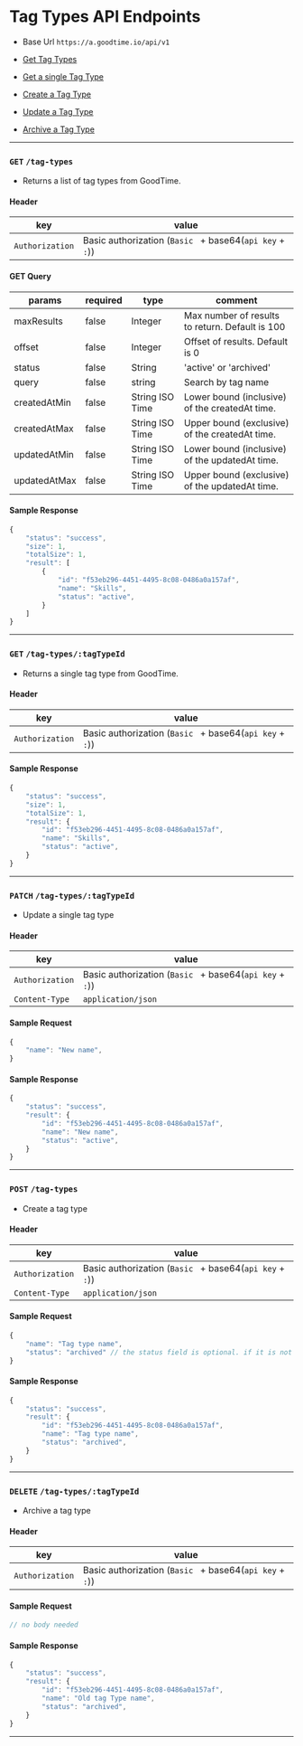 # Tag Types API Endpoints
* Base Url `https://a.goodtime.io/api/v1`

* [Get Tag Types](#get-tag-types)
* [Get a single Tag Type](#get-tag-typestagtypeid)
* [Create a Tag Type](#post-tag-types)
* [Update a Tag Type](#patch-tag-typestagtypeid)
* [Archive a Tag Type](#delete-tag-typestagtypeid)


---


### `GET` `/tag-types`
* Returns a list of tag types from GoodTime.

####  Header
key|value
---|---
`Authorization`| Basic authorization (`Basic ` + base64(`api key` + `:`))

#### GET Query
params | required | type | comment
---|---|---|---
maxResults | false | Integer | Max number of results to return. Default is 100
offset | false | Integer | Offset of results. Default is 0
status | false | String | 'active' or 'archived'
query | false | string | Search by tag name
createdAtMin | false | String ISO Time | Lower bound (inclusive) of the createdAt time.
createdAtMax | false | String ISO Time | Upper bound (exclusive) of the createdAt time.
updatedAtMin | false | String ISO Time | Lower bound (inclusive) of the updatedAt time.
updatedAtMax | false | String ISO Time | Upper bound (exclusive) of the updatedAt time.

#### Sample Response
```javascript
{
    "status": "success",
    "size": 1,
    "totalSize": 1,
    "result": [
        {
            "id": "f53eb296-4451-4495-8c08-0486a0a157af",
            "name": "Skills",
            "status": "active",
        }
    ]
}
```



---



### `GET` `/tag-types/:tagTypeId`
* Returns a single tag type from GoodTime.

####  Header
key|value
---|---
`Authorization`| Basic authorization (`Basic ` + base64(`api key` + `:`))

#### Sample Response
```javascript
{
    "status": "success",
    "size": 1,
    "totalSize": 1,
    "result": {
        "id": "f53eb296-4451-4495-8c08-0486a0a157af",
        "name": "Skills",
        "status": "active",
    }
}
```



---



### `PATCH` `/tag-types/:tagTypeId`
* Update a single tag type

####  Header
key|value
---|---
`Authorization`| Basic authorization (`Basic ` + base64(`api key` + `:`))
`Content-Type`| `application/json`

#### Sample Request
```javascript
{
    "name": "New name",
}
```


#### Sample Response
```javascript
{
    "status": "success",
    "result": {
        "id": "f53eb296-4451-4495-8c08-0486a0a157af",
        "name": "New name",
        "status": "active",
    }
}
```



---



### `POST` `/tag-types`
* Create a tag type

####  Header
key|value
---|---
`Authorization`| Basic authorization (`Basic ` + base64(`api key` + `:`))
`Content-Type`| `application/json`

#### Sample Request
```javascript
{
    "name": "Tag type name",
    "status": "archived" // the status field is optional. if it is not passed in the body, the default status is "active"
}
```


#### Sample Response
```javascript
{
    "status": "success",
    "result": {
        "id": "f53eb296-4451-4495-8c08-0486a0a157af",
        "name": "Tag type name",
        "status": "archived",
    }
}
```



---



### `DELETE` `/tag-types/:tagTypeId`
* Archive a tag type

####  Header
key|value
---|---
`Authorization`| Basic authorization (`Basic ` + base64(`api key` + `:`))

#### Sample Request
```javascript
// no body needed
```


#### Sample Response
```javascript
{
    "status": "success",
    "result": {
        "id": "f53eb296-4451-4495-8c08-0486a0a157af",
        "name": "Old tag Type name",
        "status": "archived",
    }
}
```



---
